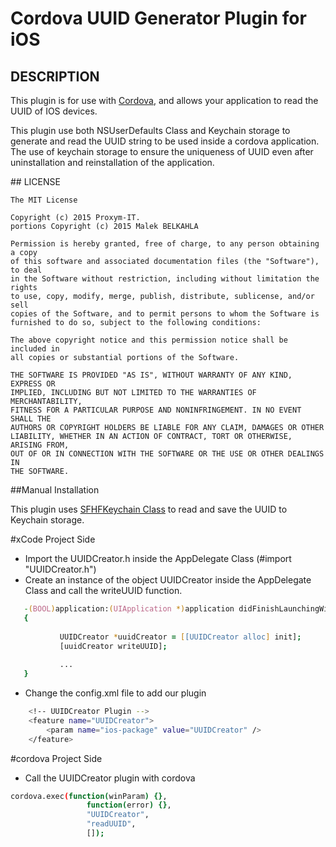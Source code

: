 # Cordova UUID Generator Plugin for iOS

## DESCRIPTION

This plugin is for use with [Cordova](http://incubator.apache.org/cordova/), and allows your application to read the UUID of IOS devices.

This plugin use both NSUserDefaults Class and Keychain storage to generate and read the UUID string to be used inside a cordova application.
The use of keychain storage to ensure the uniqueness of UUID even after uninstallation and reinstallation of the application.

##<a name="license"></a> LICENSE

	The MIT License

	Copyright (c) 2015 Proxym-IT.
	portions Copyright (c) 2015 Malek BELKAHLA

	Permission is hereby granted, free of charge, to any person obtaining a copy
	of this software and associated documentation files (the "Software"), to deal
	in the Software without restriction, including without limitation the rights
	to use, copy, modify, merge, publish, distribute, sublicense, and/or sell
	copies of the Software, and to permit persons to whom the Software is
	furnished to do so, subject to the following conditions:

	The above copyright notice and this permission notice shall be included in
	all copies or substantial portions of the Software.

	THE SOFTWARE IS PROVIDED "AS IS", WITHOUT WARRANTY OF ANY KIND, EXPRESS OR
	IMPLIED, INCLUDING BUT NOT LIMITED TO THE WARRANTIES OF MERCHANTABILITY,
	FITNESS FOR A PARTICULAR PURPOSE AND NONINFRINGEMENT. IN NO EVENT SHALL THE
	AUTHORS OR COPYRIGHT HOLDERS BE LIABLE FOR ANY CLAIM, DAMAGES OR OTHER
	LIABILITY, WHETHER IN AN ACTION OF CONTRACT, TORT OR OTHERWISE, ARISING FROM,
	OUT OF OR IN CONNECTION WITH THE SOFTWARE OR THE USE OR OTHER DEALINGS IN
	THE SOFTWARE.




##<a name="manual_installation"></a>Manual Installation

This plugin uses [SFHFKeychain Class](https://github.com/jayway/SFHFKeychainUtils) to read and save the UUID to Keychain storage.

#xCode Project Side

- Import the UUIDCreator.h inside the AppDelegate Class (#import "UUIDCreator.h")
- Create an instance of the object UUIDCreator inside the AppDelegate Class and call the writeUUID function.
 ```zsh
	-(BOOL)application:(UIApplication *)application didFinishLaunchingWithOptions:(NSDictionary *)launchOptions 
	{
    
    		UUIDCreator *uuidCreator = [[UUIDCreator alloc] init];
    		[uuidCreator writeUUID];
    
    		...
	}
```
- Change the config.xml file to add our plugin
```zsh
    <!-- UUIDCreator Plugin -->
    <feature name="UUIDCreator">
        <param name="ios-package" value="UUIDCreator" />
    </feature>
```
#cordova Project Side
- Call the UUIDCreator plugin with cordova
```zsh
cordova.exec(function(winParam) {},
                 function(error) {},
                 "UUIDCreator",
                 "readUUID",
                 []);

```
